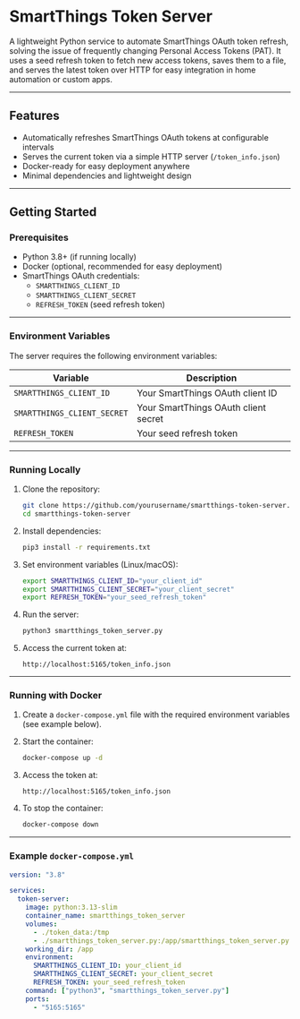 # SmartThings Token Server

A lightweight Python service to automate SmartThings OAuth token refresh, solving the issue of frequently changing Personal Access Tokens (PAT). It uses a seed refresh token to fetch new access tokens, saves them to a file, and serves the latest token over HTTP for easy integration in home automation or custom apps.

---

## Features

- Automatically refreshes SmartThings OAuth tokens at configurable intervals  
- Serves the current token via a simple HTTP server (`/token_info.json`)  
- Docker-ready for easy deployment anywhere  
- Minimal dependencies and lightweight design  

---

## Getting Started

### Prerequisites

- Python 3.8+ (if running locally)  
- Docker (optional, recommended for easy deployment)  
- SmartThings OAuth credentials:
  - `SMARTTHINGS_CLIENT_ID`
  - `SMARTTHINGS_CLIENT_SECRET`
  - `REFRESH_TOKEN` (seed refresh token)

---

### Environment Variables

The server requires the following environment variables:

| Variable                 | Description                           |
|--------------------------|-------------------------------------|
| `SMARTTHINGS_CLIENT_ID`     | Your SmartThings OAuth client ID       |
| `SMARTTHINGS_CLIENT_SECRET` | Your SmartThings OAuth client secret   |
| `REFRESH_TOKEN`              | Your seed refresh token                 |

---

### Running Locally

1. Clone the repository:

    ```bash
    git clone https://github.com/yourusername/smartthings-token-server.git
    cd smartthings-token-server
    ```

2. Install dependencies:

    ```bash
    pip3 install -r requirements.txt
    ```

3. Set environment variables (Linux/macOS):

    ```bash
    export SMARTTHINGS_CLIENT_ID="your_client_id"
    export SMARTTHINGS_CLIENT_SECRET="your_client_secret"
    export REFRESH_TOKEN="your_seed_refresh_token"
    ```

4. Run the server:

    ```bash
    python3 smartthings_token_server.py
    ```

5. Access the current token at:

    ```
    http://localhost:5165/token_info.json
    ```

---

### Running with Docker

1. Create a `docker-compose.yml` file with the required environment variables (see example below).

2. Start the container:

    ```bash
    docker-compose up -d
    ```

3. Access the token at:

    ```
    http://localhost:5165/token_info.json
    ```

4. To stop the container:

    ```bash
    docker-compose down
    ```

---

### Example `docker-compose.yml`

```yaml
version: "3.8"

services:
  token-server:
    image: python:3.13-slim
    container_name: smartthings_token_server
    volumes:
      - ./token_data:/tmp
      - ./smartthings_token_server.py:/app/smartthings_token_server.py:ro
    working_dir: /app
    environment:
      SMARTTHINGS_CLIENT_ID: your_client_id
      SMARTTHINGS_CLIENT_SECRET: your_client_secret
      REFRESH_TOKEN: your_seed_refresh_token
    command: ["python3", "smartthings_token_server.py"]
    ports:
      - "5165:5165"
